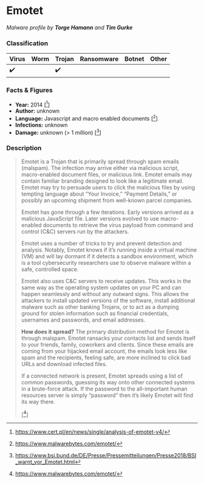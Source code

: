 # Emotet

_Malware profile by **Torge Hamann** and **Tim Gurke**_

### Classification

| Virus              | Worm               | Trojan             | Ransomware         | Botnet             | Other                                   |
|:-------------------|:-------------------|:-------------------|:-------------------|:-------------------|:----------------------------------------|
| :heavy_check_mark: |  | :heavy_check_mark: |  |  |  |

### Facts & Figures

* **Year:** 2014 \[[^1]\]
* **Author:** unknown
* **Language:** Javascript and macro enabled documents \[[^2]\]
* **Infections:** unknown
* **Damage:** unknown (> 1 million) \[[^3]\]

### Description

>Emotet is a Trojan that is primarily spread through spam emails (malspam). The infection may arrive either via malicious script, macro-enabled document files, or malicious link. Emotet emails may contain familiar branding designed to look like a legitimate email. Emotet may try to persuade users to click the malicious files by using tempting language about “Your Invoice,” “Payment Details,” or possibly an upcoming shipment from well-known parcel companies.
>
>Emotet has gone through a few iterations. Early versions arrived as a malicious JavaScript file. Later versions evolved to use macro-enabled documents to retrieve the virus payload from command and control (C&C) servers run by the attackers.
>
>Emotet uses a number of tricks to try and prevent detection and analysis. Notably, Emotet knows if it’s running inside a virtual machine (VM) and will lay dormant if it detects a sandbox environment, which is a tool cybersecurity researchers use to observe malware within a safe, controlled space.
>
>Emotet also uses C&C servers to receive updates. This works in the same way as the operating system updates on your PC and can happen seamlessly and without any outward signs. This allows the attackers to install updated versions of the software, install additional malware such as other banking Trojans, or to act as a dumping ground for stolen information such as financial credentials, usernames and passwords, and email addresses.
>
>__How does it spread?__
>The primary distribution method for Emotet is through malspam. Emotet ransacks your contacts list and sends itself to your friends, family, coworkers and clients. Since these emails are coming from your hijacked email account, the emails look less like spam and the recipients, feeling safe, are more inclined to click bad URLs and download infected files.
>
>If a connected network is present, Emotet spreads using a list of common passwords, guessing its way onto other connected systems in a brute-force ­attack. If the password to the all-important human resources server is simply “password” then it’s likely Emotet will find its way there.
>
>\[[^2]\]

[^1]: https://www.cert.pl/en/news/single/analysis-of-emotet-v4/
[^2]: https://www.malwarebytes.com/emotet/
[^3]: https://www.bsi.bund.de/DE/Presse/Pressemitteilungen/Presse2018/BSI_warnt_vor_Emotet.html
